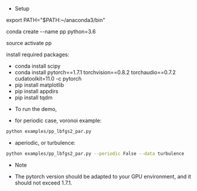 
* Setup

export PATH="$PATH:~/anaconda3/bin"  

conda create --name pp python=3.6  

source activate pp  

install required packages:  
- conda install scipy  
- conda install pytorch==1.7.1 torchvision==0.8.2 torchaudio==0.7.2 cudatoolkit=11.0 -c pytorch 
- pip install matplotlib  
- pip install appdirs  
- pip install tqdm  

* To run the demo, 
- for periodic case, voronoi example:
```bash
python examples/pp_lbfgs2_par.py
```
- aperiodic, or turbulence:
```bash
python examples/pp_lbfgs2_par.py --periodic False --data turbulence
```

* Note
- The pytorch version should be adapted to your GPU environment, and it should not exceed 1.7.1.
